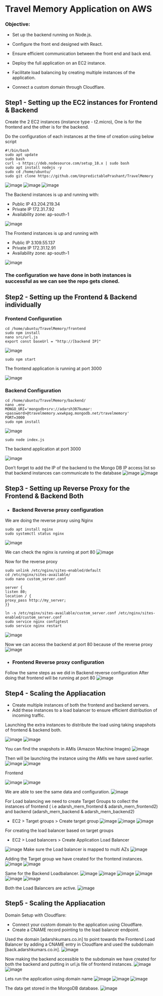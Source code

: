 # Travel Memory Application on AWS

### Objective:

 - Set up the backend running on Node.js.

 - Configure the front end designed with React.

 - Ensure efficient communication between the front end and back end.

 - Deploy the full application on an EC2 instance.

 - Facilitate load balancing by creating multiple instances of the application.

 - Connect a custom domain through Cloudflare.


## Step1 - Setting up the EC2 instances for Frontend & Backend

Create the 2 EC2 instances (instance type - t2.micro), One is for the frontend and the other is for the backend.

Do the configuration of each instances at the time of creation using below script

```
#!/bin/bash 
sudo apt update
sudo bash
curl -s https://deb.nodesource.com/setup_18.x | sudo bash
sudo apt install nodejs -y
sudo cd /home/ubuntu/
sudo git clone https://github.com/UnpredictablePrashant/TravelMemory
```
![image](https://github.com/AdarshIITDH/TravelMemory/assets/60352729/240c6b65-7e1d-4167-855a-c6f76497b829)
![image](https://github.com/AdarshIITDH/TravelMemory/assets/60352729/45693a8d-c068-4de2-a01e-5302cac1c0e2)
![image](https://github.com/AdarshIITDH/TravelMemory/assets/60352729/cc689901-e425-41a4-a6ef-d1a7c1bcee4b)

The Backend instances is up and running with:
 - Public IP 43.204.219.34 
 - Private IP 172.31.7.92 
 - Availability zone: ap-south-1

![image](https://github.com/AdarshIITDH/TravelMemory/assets/60352729/f25f0283-7310-461a-8600-36c2b5389e20)

The Frontend instances is up and running with 
 - Public IP 3.109.55.137 
 - Private IP 172.31.12.91 
 - Availability zone: ap-south-1 

![image](https://github.com/AdarshIITDH/TravelMemory/assets/60352729/59fe7260-a2ec-4c84-a9cf-4a1b615daaaf)
### The configuration we have done in both instances is successful as we can see the repo gets cloned.


## Step2 - Setting up the Frontend & Backend individually

### Frontend Configuration
    cd /home/ubuntu/TravelMemory/frontend
    sudo npm install
    nano src/url.js
    export const baseUrl = "http://[backend IP]"
![image](https://github.com/AdarshIITDH/TravelMemory/assets/60352729/50acdc40-edb7-47df-b68b-f2316e8022f4)

    sudo npm start   
The frontend application is running at port 3000

![image](https://github.com/AdarshIITDH/TravelMemory/assets/60352729/8c3c0f31-0a09-4e58-93b3-a563663a7071)

### Backend Configuration
    cd /home/ubuntu/TravelMemory/backend/
    nano .env
    MONGO_URI='mongodb+srv://adarsh307kumar:<password>@travelmemory.wxwkpag.mongodb.net/travelmemory'
    PORT=3000
    sudo npm install
    
![image](https://github.com/AdarshIITDH/TravelMemory/assets/60352729/fbb18fd8-9f7f-48c2-a400-62be3fed0022)

    sudo node index.js  
    
The backend application at port 3000

![image](https://github.com/AdarshIITDH/TravelMemory/assets/60352729/efb63c71-c3cb-4e26-a4d6-5b1a8da1c329)

Don’t forget to add the IP of the backend to the Mongo DB IP access list so that backend instances can communicate to the database 
![image](https://github.com/AdarshIITDH/TravelMemory/assets/60352729/574c7ccd-f75b-42be-a1d5-c31639aecf2d)
![image](https://github.com/AdarshIITDH/TravelMemory/assets/60352729/0ebe3fd4-0c07-4b08-95a8-bc1345e24948)

## Step3 - Setting up Reverse Proxy for the Frontend & Backend Both

 - ### Backend Reverse proxy configuration

We are doing the reverse proxy using Nginx
 
    sudo apt install nginx
    sudo systemctl status nginx 
    
![image](https://github.com/AdarshIITDH/TravelMemory/assets/60352729/6709c23e-6f36-4255-bd09-5b45e4cc7ddd)

We can check the nginx is running at port 80
![image](https://github.com/AdarshIITDH/TravelMemory/assets/60352729/d50a1528-0782-41d7-baf4-f201269392c3)

Now for the reverse proxy 
```
sudo unlink /etc/nginx/sites-enabled/default
cd /etc/nginx/sites-available/
sudo nano custom_server.conf
```

```
server { 
listen 80;
location / {
proxy_pass http://my_server;
}}
```
```
ln -s /etc/nginx/sites-available/custom_server.conf /etc/nginx/sites-enabled/custom_server.conf
sudo service nginx configtest
sudo service nginx restart
```
![image](https://github.com/AdarshIITDH/TravelMemory/assets/60352729/630c312b-4cc8-41b6-a670-ca7ee6e2a9b4)

Now we can access the backend at port 80 because of the reverse proxy
![image](https://github.com/AdarshIITDH/TravelMemory/assets/60352729/7ae36411-e9e5-4f97-ba73-6042f46b07a5)

 - ### Frontend Reverse proxy configuration

Follow the same steps as we did in Backend reverse configuration
After doing that frontend will be running at port 80
![image](https://github.com/AdarshIITDH/TravelMemory/assets/60352729/df69c313-681a-4c57-862d-f1ee70fcd253)


## Step4 - Scaling the Appliacation

 - Create multiple instances of both the frontend and backend servers.
 - Add these instances to a load balancer to ensure efficient distribution of incoming traffic.

Launching the extra instances to distribute the load using taking snapshots of frontend & backend both.

![image](https://github.com/AdarshIITDH/TravelMemory/assets/60352729/78b550fd-6dee-462b-b010-e7a68c398b7d)
![image](https://github.com/AdarshIITDH/TravelMemory/assets/60352729/dcfa2df4-ea7d-43c1-9806-73fc1272e787)

You can find the snapshots in AMIs (Amazon Machine Images)
![image](https://github.com/AdarshIITDH/TravelMemory/assets/60352729/2730bd95-bbd8-4d6d-9b76-282c6c71b790)

Then will be launching the instance using the AMIs we have saved earlier.
![image](https://github.com/AdarshIITDH/TravelMemory/assets/60352729/1ab4029f-c1c6-4fa4-9a1d-8ddeb839baa8)
![image](https://github.com/AdarshIITDH/TravelMemory/assets/60352729/5beb5758-187d-4945-824d-0b00a08d571c)

Frontend

![image](https://github.com/AdarshIITDH/TravelMemory/assets/60352729/409cf6a0-90e8-41a1-b311-5e3747785f81)
![image](https://github.com/AdarshIITDH/TravelMemory/assets/60352729/5888d14b-c5ef-44b4-bc63-8426ad812e2e)

We are able to see the same data and configuration.
![image](https://github.com/AdarshIITDH/TravelMemory/assets/60352729/cb3a548f-3809-4a6f-864b-1e7c454784c8)

For Load balancing we need to create Target Groups to collect the instances of frontend ( i.e                          adarsh_mern_frontend & adarsh_mern_frontend2) and backend (adarsh_mern_backend & adarsh_mern_backend2)

- EC2 > Target groups > Create target group
![image](https://github.com/AdarshIITDH/TravelMemory/assets/60352729/91ac2a51-be19-439c-ba6b-33e4b8973a9d)
![image](https://github.com/AdarshIITDH/TravelMemory/assets/60352729/bbe9475c-0826-4a14-a9a5-23b03dc37599)
![image](https://github.com/AdarshIITDH/TravelMemory/assets/60352729/49230a6b-2e30-444a-abed-8b3b74356c0a)

For creating the load balancer based on target groups
 - EC2 > Load balancers > Create Application Load Balancer

![image](https://github.com/AdarshIITDH/TravelMemory/assets/60352729/b46a6f81-2eea-4b60-a4a9-fcf8e9a7a6b6)
Make sure the Load balancer is mapped to multi AZs
![image](https://github.com/AdarshIITDH/TravelMemory/assets/60352729/4b081ca1-de2a-4992-a0ea-c42d90c64450)

Adding the Target group we have created for the frontend instances.
![image](https://github.com/AdarshIITDH/TravelMemory/assets/60352729/2f3f0160-6be8-4e55-97bb-c88389309d47)
![image](https://github.com/AdarshIITDH/TravelMemory/assets/60352729/9c92521b-c1f6-490d-9e4f-b759fcb74857)

Same for the Backend Loadbalancer.
![image](https://github.com/AdarshIITDH/TravelMemory/assets/60352729/2ef82c3f-8dcb-45eb-8db5-49be5bb0893b)
![image](https://github.com/AdarshIITDH/TravelMemory/assets/60352729/297caace-c2cc-4d8a-b001-af4e3602c352)
![image](https://github.com/AdarshIITDH/TravelMemory/assets/60352729/43366f1b-cfdf-4092-9408-37ee900cbe00)
![image](https://github.com/AdarshIITDH/TravelMemory/assets/60352729/0c03946c-2dd6-42fc-acd7-9d1ec17eef65)
![image](https://github.com/AdarshIITDH/TravelMemory/assets/60352729/3845df45-8d1f-4106-a1f7-d83f0902072d)
![image](https://github.com/AdarshIITDH/TravelMemory/assets/60352729/93482cd9-acf9-48e0-a4cb-5c2546b238f5)

Both the Load Balancers are active.
![image](https://github.com/AdarshIITDH/TravelMemory/assets/60352729/0a815a8f-5a1a-453e-9c97-bfb93ea2568c)


## Step5 - Scaling the Appliacation

Domain Setup with Cloudflare:
 - Connect your custom domain to the application using Cloudflare.
 - Create a CNAME record pointing to the load balancer endpoint.

Used the domain [adarshkumars.co.in] to point towards the Frontend Load Balancer by adding a CNAME entry in Cloudflare and used the subdomain [back.adarshkumars.co.in].
![image](https://github.com/AdarshIITDH/TravelMemory/assets/60352729/49837820-d3c3-4403-a76a-9891d4db757d)

Now making the backend accessible to the subdomain we have created for both the backend and putting in url.js file of frontend instances.
![image](https://github.com/AdarshIITDH/TravelMemory/assets/60352729/411a3390-37de-42df-a82a-2fe1a5b8086b)
![image](https://github.com/AdarshIITDH/TravelMemory/assets/60352729/65da169d-bf71-41e0-b532-6a9b0735f3bf)

Lets run the application using domain name 
![image](https://github.com/AdarshIITDH/TravelMemory/assets/60352729/a36ef4e6-0bb8-43d8-9113-7e23fdfb5d52)
![image](https://github.com/AdarshIITDH/TravelMemory/assets/60352729/0eda79de-a8aa-4026-b23d-7452122102a9)
![image](https://github.com/AdarshIITDH/TravelMemory/assets/60352729/29285716-afb1-4ca0-80a8-3c986918342a)

The data get stored in the MongoDB database.
![image](https://github.com/AdarshIITDH/TravelMemory/assets/60352729/c642f0c6-7ece-4e79-9e55-23b42e7c1ecb)




